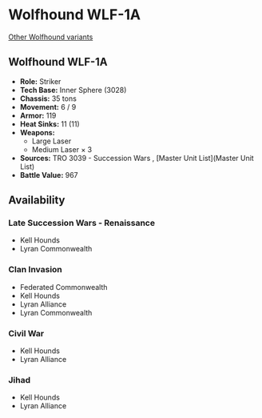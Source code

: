 # Wolfhound WLF-1A 

[Other Wolfhound variants](../wolfhound.md) 

## Wolfhound WLF-1A 

- **Role:** Striker 
- **Tech Base:** Inner Sphere (3028) 
- **Chassis:** 35 tons 
- **Movement:** 6 / 9 
- **Armor:** 119 
- **Heat Sinks:** 11 (11) 
- **Weapons:** 
  - Large Laser 
  - Medium Laser × 3 
- **Sources:** TRO 3039 - Succession Wars , [Master Unit List](Master Unit List) 
- **Battle Value:** 967 

## Availability 

### Late Succession Wars - Renaissance 

- Kell Hounds 
- Lyran Commonwealth 

### Clan Invasion 

- Federated Commonwealth 
- Kell Hounds 
- Lyran Alliance 
- Lyran Commonwealth 

### Civil War 

- Kell Hounds 
- Lyran Alliance 

### Jihad 

- Kell Hounds 
- Lyran Alliance 

